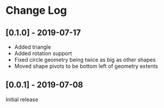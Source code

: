 # Change Log

## [0.1.0] - 2019-07-17

* Added triangle
* Added rotation support
* Fixed circle geometry being twice as big as other shapes
* Moved shape pivots to be bottom left of geometry extents

## [0.0.1] - 2019-07-08

Initial release